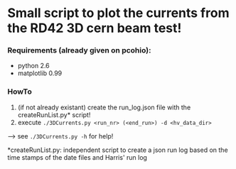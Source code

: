 # Small script to plot the currents from the RD42 3D cern beam test!

### Requirements (already given on pcohio):
- python 2.6
- matplotlib 0.99

### HowTo
1. (if not already existant) create the run_log.json file with the createRunList.py* script!
2. execute ```./3DCurrents.py <run_nr> (<end_run>) -d <hv_data_dir>```

--> see ```./3DCurrents.py -h``` for help!

*createRunList.py: independent script to create a json run log based on the time stamps of the date files and Harris' run log 
